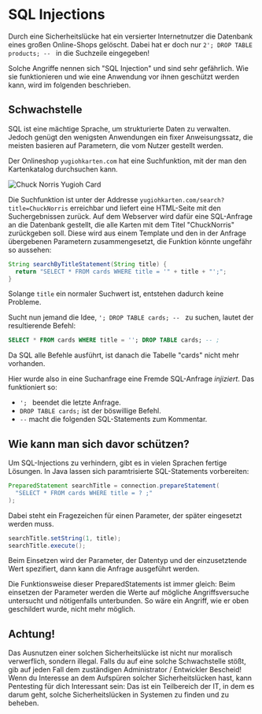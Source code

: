 # SQL Injections

Durch eine Sicherheitslücke hat ein versierter Internetnutzer die Datenbank eines großen Online-Shops gelöscht.
Dabei hat er doch nur `2'; DROP TABLE products; -- ` in die Suchzeile eingegeben!

Solche Angriffe nennen sich "SQL Injection" und sind sehr gefährlich.
Wie sie funktionieren und wie eine Anwendung vor ihnen geschützt werden kann, wird im folgenden beschrieben.

## Schwachstelle

SQL ist eine mächtige Sprache, um strukturierte Daten zu verwalten.
Jedoch genügt den wenigsten Anwendungen ein fixer Anweisungssatz, die meisten basieren auf Parametern, die vom Nutzer gestellt werden.

Der Onlineshop `yugiohkarten.com` hat eine Suchfunktion, mit der man den Kartenkatalog durchsuchen kann.

![Chuck Norris Yugioh Card](https://orig00.deviantart.net/5a5a/f/2009/252/d/4/chuck_norris_yu_gi_oh_card_by_ronnie_r15.jpg)

Die Suchfunktion ist unter der Addresse `yugiohkarten.com/search?title=ChuckNorris` erreichbar  und liefert eine HTML-Seite mit den Suchergebnissen zurück.
Auf dem Webserver wird dafür eine SQL-Anfrage an die Datenbank gestellt, die alle Karten mit dem Titel "ChuckNorris" zurückgeben soll.
Diese wird aus einem Template und den in der Anfrage übergebenen Parametern zusammengesetzt, die Funktion könnte ungefähr so aussehen:

```java
String searchByTitleStatement(String title) {
  return "SELECT * FROM cards WHERE title = '" + title + "';";
}
```

Solange `title` ein normaler Suchwert ist, entstehen dadurch keine Probleme.

Sucht nun jemand die Idee, `'; DROP TABLE cards; -- ` zu suchen, lautet der resultierende Befehl:

```sql
SELECT * FROM cards WHERE title = ''; DROP TABLE cards; -- ;
```

Da SQL alle Befehle ausführt, ist danach die Tabelle "cards" nicht mehr vorhanden.

Hier wurde also in eine Suchanfrage eine Fremde SQL-Anfrage *injiziert*.
Das funktioniert so:

- `'; ` beendet die letzte Anfrage.
- `DROP TABLE cards;` ist der böswillige Befehl.
- ` -- ` macht die folgenden SQL-Statements zum Kommentar.

## Wie kann man sich davor schützen?

Um SQL-Injections zu verhindern, gibt es in vielen Sprachen fertige Lösungen.
In Java lassen sich paramtrisierte SQL-Statements vorbereiten:

```java
PreparedStatement searchTitle = connection.prepareStatement(
  "SELECT * FROM cards WHERE title = ? ;"
);
```

Dabei steht ein Fragezeichen für einen Parameter, der später eingesetzt werden muss.

```java
searchTitle.setString(1, title);
searchTitle.execute();
```

Beim Einsetzen wird der Parameter, der Datentyp und der einzusetztende Wert spezifiert, dann kann die Anfrage ausgeführt werden.

Die Funktionsweise dieser PreparedStatements ist immer gleich:
Beim einsetzen der Parameter werden die Werte auf mögliche Angriffsversuche untersucht und nötigenfalls unterbunden.
So wäre ein Angriff, wie er oben geschildert wurde, nicht mehr möglich.

## Achtung!

Das Ausnutzen einer solchen Sicherheitslücke ist nicht nur moralisch verwerflich, sondern illegal.
Falls du auf eine solche Schwachstelle stößt, gib auf jeden Fall dem zuständigen Administrator / Entwickler Bescheid!
Wenn du Interesse an dem Aufspüren solcher Sicherheitslücken hast, kann Pentesting für dich Interessant sein: Das ist ein Teilbereich der IT, in dem es darum geht, solche Sicherheitslücken in Systemen zu finden und zu beheben.
